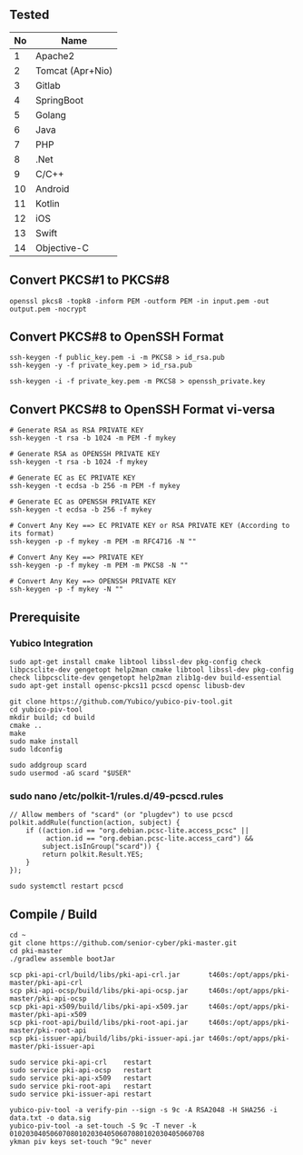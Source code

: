 ## Tested

| No | Name             |
|----|------------------|
| 1  | Apache2          |
| 2  | Tomcat (Apr+Nio) |
| 3  | Gitlab           |
| 4  | SpringBoot       |
| 5  | Golang           |
| 6  | Java             |
| 7  | PHP              |
| 8  | .Net             |
| 9  | C/C++            |
| 10 | Android          |
| 11 | Kotlin           |
| 12 | iOS              |
| 13 | Swift            |
| 14 | Objective-C      |

## Convert PKCS#1 to PKCS#8

```shell
openssl pkcs8 -topk8 -inform PEM -outform PEM -in input.pem -out output.pem -nocrypt
```

## Convert PKCS#8 to OpenSSH Format

```shell
ssh-keygen -f public_key.pem -i -m PKCS8 > id_rsa.pub
ssh-keygen -y -f private_key.pem > id_rsa.pub

ssh-keygen -i -f private_key.pem -m PKCS8 > openssh_private.key
```

## Convert PKCS#8 to OpenSSH Format vi-versa
```shell
# Generate RSA as RSA PRIVATE KEY
ssh-keygen -t rsa -b 1024 -m PEM -f mykey

# Generate RSA as OPENSSH PRIVATE KEY
ssh-keygen -t rsa -b 1024 -f mykey

# Generate EC as EC PRIVATE KEY
ssh-keygen -t ecdsa -b 256 -m PEM -f mykey

# Generate EC as OPENSSH PRIVATE KEY
ssh-keygen -t ecdsa -b 256 -f mykey

# Convert Any Key ==> EC PRIVATE KEY or RSA PRIVATE KEY (According to its format)
ssh-keygen -p -f mykey -m PEM -m RFC4716 -N ""

# Convert Any Key ==> PRIVATE KEY 
ssh-keygen -p -f mykey -m PEM -m PKCS8 -N ""

# Convert Any Key ==> OPENSSH PRIVATE KEY
ssh-keygen -p -f mykey -N ""
```

## Prerequisite

### Yubico Integration

```shell
sudo apt-get install cmake libtool libssl-dev pkg-config check libpcsclite-dev gengetopt help2man cmake libtool libssl-dev pkg-config check libpcsclite-dev gengetopt help2man zlib1g-dev build-essential
sudo apt-get install opensc-pkcs11 pcscd opensc libusb-dev

git clone https://github.com/Yubico/yubico-piv-tool.git
cd yubico-piv-tool
mkdir build; cd build
cmake ..
make
sudo make install
sudo ldconfig

sudo addgroup scard
sudo usermod -aG scard "$USER"
```

### sudo nano /etc/polkit-1/rules.d/49-pcscd.rules

```text
// Allow members of "scard" (or "plugdev") to use pcscd
polkit.addRule(function(action, subject) {
    if ((action.id == "org.debian.pcsc-lite.access_pcsc" ||
         action.id == "org.debian.pcsc-lite.access_card") &&
        subject.isInGroup("scard")) {
        return polkit.Result.YES;
    }
});
```

```shell
sudo systemctl restart pcscd
```

## Compile / Build

```shell
cd ~
git clone https://github.com/senior-cyber/pki-master.git
cd pki-master
./gradlew assemble bootJar

scp pki-api-crl/build/libs/pki-api-crl.jar       t460s:/opt/apps/pki-master/pki-api-crl
scp pki-api-ocsp/build/libs/pki-api-ocsp.jar     t460s:/opt/apps/pki-master/pki-api-ocsp
scp pki-api-x509/build/libs/pki-api-x509.jar     t460s:/opt/apps/pki-master/pki-api-x509
scp pki-root-api/build/libs/pki-root-api.jar     t460s:/opt/apps/pki-master/pki-root-api
scp pki-issuer-api/build/libs/pki-issuer-api.jar t460s:/opt/apps/pki-master/pki-issuer-api

sudo service pki-api-crl    restart
sudo service pki-api-ocsp   restart
sudo service pki-api-x509   restart
sudo service pki-root-api   restart
sudo service pki-issuer-api restart
```

```shell
yubico-piv-tool -a verify-pin --sign -s 9c -A RSA2048 -H SHA256 -i data.txt -o data.sig
yubico-piv-tool -a set-touch -S 9c -T never -k 010203040506070801020304050607080102030405060708
ykman piv keys set-touch "9c" never
```